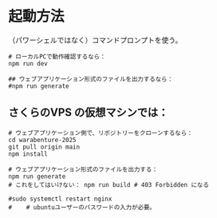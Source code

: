 # 起動方法

（パワーシェルではなく）コマンドプロンプトを使う。  

```shell
# ローカルPCで動作確認するなら：
npm run dev

## ウェブアプリケーション形式のファイルを出力するなら：
#npm run generate
```

## さくらのVPS の仮想マシンでは：

```shell
# ウェブアプリケーション側で、リポジトリーをクローンするなら：
cd warabenture-2025
git pull origin main
npm install

# ウェブアプリケーション形式のファイルを出力する：
npm run generate
# これをしてはいけない： npm run build # 403 Forbidden になる

#sudo systemctl restart nginx
#    # ubuntuユーザーのパスワードの入力が必要。
```
